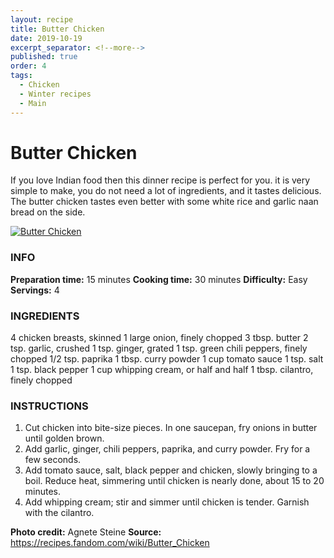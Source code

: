 ```yaml
---
layout: recipe
title: Butter Chicken
date: 2019-10-19
excerpt_separator: <!--more-->
published: true
order: 4
tags:
  - Chicken
  - Winter recipes
  - Main
---
```


# Butter Chicken

If you love Indian food then this dinner recipe is perfect for you. it is very simple to make, you do not need a lot of ingredients, and it tastes delicious. The butter chicken tastes even better with some white rice and garlic naan bread on the side.

<!--more-->

[![Butter Chicken ](/_uploads/IMG_0003copy.JPG)](/_uploads/IMG_0003copy.JPG)


### INFO

**Preparation time:** 15 minutes
**Cooking time:** 30 minutes
**Difficulty:** Easy
**Servings:** 4


### INGREDIENTS

4 chicken breasts, skinned
1 large onion, finely chopped
3 tbsp. butter
2 tsp. garlic, crushed
1 tsp. ginger, grated
1 tsp. green chili peppers, finely chopped
1/2 tsp. paprika
1 tbsp. curry powder
1 cup tomato sauce
1 tsp. salt
1 tsp. black pepper
1 cup whipping cream, or half and half
1 tbsp. cilantro, finely chopped


### INSTRUCTIONS

1.	Cut chicken into bite-size pieces. In one saucepan, fry onions in butter until golden brown.
2.	Add garlic, ginger, chili peppers, paprika, and curry powder. Fry for a few seconds.
3.	Add tomato sauce, salt, black pepper and chicken, slowly bringing to a boil. Reduce heat, simmering until chicken is nearly done, about 15 to 20 minutes.
4.	Add whipping cream; stir and simmer until chicken is tender. Garnish with the cilantro.



**Photo credit:** Agnete Steine
**Source:** https://recipes.fandom.com/wiki/Butter_Chicken
